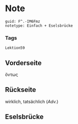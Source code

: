 # Note
```
guid: F^.-IM6Fmz
notetype: Einfach + Eselsbrücke
```

### Tags
```
Lektion59
```

## Vorderseite
ὄντως

## Rückseite
wirklich, tatsächlich (<i>Adv.</i>)

## Eselsbrücke

